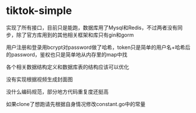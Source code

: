 # tiktok-simple
实现了所有接口，目前只是能跑，数据库用了Mysql和Redis，不过两者没有同步，除了官方库用到的其他相关框架和库只有gin和gorm

用户注册和登录用bcrypt对password做了哈希，token只是简单的用户名+哈希后的password，鉴权也只是简单地从内存里的map中找

各个相关数据结构定义和数据库表的结构应该可以优化

没有实现根据视频生成封面图

没什么编码规范，部分地方代码重复度还挺高

如果clone了想跑请先根据自身情况修改constant.go中的常量
